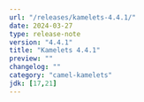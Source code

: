 ```yaml
---
url: "/releases/kamelets-4.4.1/"
date: 2024-03-27
type: release-note
version: "4.4.1"
title: "Kamelets 4.4.1"
preview: ""
changelog: ""
category: "camel-kamelets"
jdk: [17,21]
---
```

